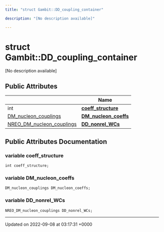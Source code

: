```yaml
---
title: "struct Gambit::DD_coupling_container"

description: "[No description available]"

---
```


# struct Gambit::DD_coupling_container



[No description available]

## Public Attributes

|                | Name           |
| -------------- | -------------- |
| int | **[coeff_structure](/documentation/code/classes/structgambit_1_1dd__coupling__container/#variable-coeff-structure)**  |
| [DM_nucleon_couplings](/documentation/code/classes/structgambit_1_1dm__nucleon__couplings/) | **[DM_nucleon_coeffs](/documentation/code/classes/structgambit_1_1dd__coupling__container/#variable-dm-nucleon-coeffs)**  |
| [NREO_DM_nucleon_couplings](/documentation/code/classes/structgambit_1_1nreo__dm__nucleon__couplings/) | **[DD_nonrel_WCs](/documentation/code/classes/structgambit_1_1dd__coupling__container/#variable-dd-nonrel-wcs)**  |

## Public Attributes Documentation

### variable coeff_structure

```
int coeff_structure;
```


### variable DM_nucleon_coeffs

```
DM_nucleon_couplings DM_nucleon_coeffs;
```


### variable DD_nonrel_WCs

```
NREO_DM_nucleon_couplings DD_nonrel_WCs;
```


-------------------------------

Updated on 2022-09-08 at 03:17:31 +0000
